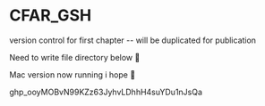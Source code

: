# CFAR_GSH
version control for first chapter -- will be duplicated for publication 

Need to write file directory below :pizza:

Mac version now running i hope :dancer:


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
